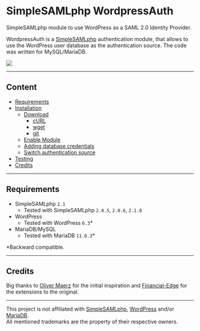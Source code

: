 # SimpleSAMLphp WordpressAuth

SimpleSAMLphp module to use WordPress as a SAML 2.0 Identity Provider.

WordpressAuth is a <a href="https://github.com/simplesamlphp/simplesamlphp">SimpleSAMLphp</a> authentication module, that allows to use the WordPress user database as the authentication source. The code was written for MySQL/MariaDB.

<img src="https://raw.githubusercontent.com/disisto/simplesamlphp-wordpressauth/master/img/simplesamlphp-sp-demo-app.gif">

---

## Content

- [Requirements](https://github.com/disisto/simplesamlphp-wordpressauth/wiki#requirements)
- [Installation](https://github.com/disisto/simplesamlphp-wordpressauth/wiki#installation)
  - [Download](https://github.com/disisto/simplesamlphp-wordpressauth/wiki#download)
     - [cURL](https://github.com/disisto/simplesamlphp-wordpressauth/wiki#curl)
     - [wget](https://github.com/disisto/simplesamlphp-wordpressauth/wiki#wget)
     - [git](https://github.com/disisto/simplesamlphp-wordpressauth/wiki#git)
  - [Enable Module](https://github.com/disisto/simplesamlphp-wordpressauth/wiki#enable-module)
  - [Adding database credentials](https://github.com/disisto/simplesamlphp-wordpressauth/wiki#adding-database-credentials)
  - [Switch authentication source](https://github.com/disisto/simplesamlphp-wordpressauth/wiki#switch-authentication-source)
- [Testing](https://github.com/disisto/simplesamlphp-wordpressauth/wiki#testing)
- [Credits](https://github.com/disisto/simplesamlphp-wordpressauth/wiki#credits)

---

## Requirements

- SimpleSAMLphp ```2.1```
  - Tested with SimpleSAMLphp ```2.0.5```, ```2.0.6```, ```2.1.0```
- WordPress
  - Tested with WordPress ```6.3```*
- MariaDB/MySQL
  - Tested with MariaDB ```11.0.3```*

*Backward compatible.

---

## Credits

Big thanks to <a href="https://github.com/OliverMaerz/WordpressAuth">Oliver Maerz</a> for the initial inspiration and <a href="https://github.com/Financial-Edge/simplesamlphp-module-wordpressauth/tree/master">Financial-Edge</a> for the extensions to the original.

---

This project is not affiliated with <a href="https://simplesamlphp.org/">SimpleSAMLphp</a>, <a href="https://wordpress.com/">WordPress</a> and/or <a href="https://mariadb.org/">MariaDB</a>.<br>All mentioned trademarks are the property of their respective owners.
